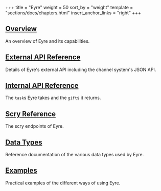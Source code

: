 +++
title = "Eyre"
weight = 50
sort_by = "weight"
template = "sections/docs/chapters.html"
insert_anchor_links = "right"
+++

## [Overview](/docs/arvo/eyre/eyre)

An overview of Eyre and its capabilities.

## [External API Reference](/docs/arvo/eyre/external-api-ref)

Details of Eyre's external API including the channel system's JSON API.

## [Internal API Reference](/docs/arvo/eyre/tasks)

The `task`s Eyre takes and the `gift`s it returns.

## [Scry Reference](/docs/arvo/eyre/scry)

The scry endpoints of Eyre.

## [Data Types](/docs/arvo/eyre/data-types)

Reference documentation of the various data types used by Eyre.

## [Examples](/docs/arvo/eyre/examples)

Practical examples of the different ways of using Eyre.
